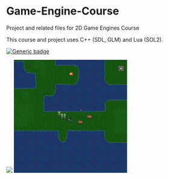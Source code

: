 # Game-Engine-Course
Project and related files for 2D Game Engines Course

This course and project uses C++ (SDL, GLM) and Lua (SOL2).

[![Generic badge](https://img.shields.io/badge/Status-WIP-yellow.svg)](https://shields.io/)

<img src="readmeResources/heloworld.gif" width="300px">
<img src="readmeResources/screenshot.png" width="300px">

